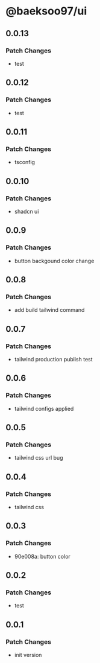 # @baeksoo97/ui

## 0.0.13

### Patch Changes

- test

## 0.0.12

### Patch Changes

- test

## 0.0.11

### Patch Changes

- tsconfig

## 0.0.10

### Patch Changes

- shadcn ui

## 0.0.9

### Patch Changes

- button backgound color change

## 0.0.8

### Patch Changes

- add build tailwind command

## 0.0.7

### Patch Changes

- tailwind production publish test

## 0.0.6

### Patch Changes

- tailwind configs applied

## 0.0.5

### Patch Changes

- tailwind css url bug

## 0.0.4

### Patch Changes

- tailwind css

## 0.0.3

### Patch Changes

- 90e008a: button color

## 0.0.2

### Patch Changes

- test

## 0.0.1

### Patch Changes

- init version
